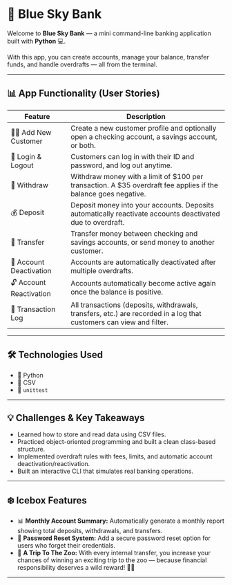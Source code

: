 # 🏦 Blue Sky Bank

Welcome to **Blue Sky Bank** — a mini command-line banking application built with **Python** 💻.  

With this app, you can create accounts, manage your balance, transfer funds, and handle overdrafts — all from the terminal. 

---

## 📊 App Functionality (User Stories)

| Feature | Description |
|--------|------------|
| 🧑‍💻 Add New Customer | Create a new customer profile and optionally open a checking account, a savings account, or both. |
| 🔐 Login & Logout | Customers can log in with their ID and password, and log out anytime. |
| 💸 Withdraw | Withdraw money with a limit of $100 per transaction. A $35 overdraft fee applies if the balance goes negative. |
| 💰 Deposit | Deposit money into your accounts. Deposits automatically reactivate accounts deactivated due to overdraft. |
| 🔁 Transfer | Transfer money between checking and savings accounts, or send money to another customer. |
| 🚫 Account Deactivation | Accounts are automatically deactivated after multiple overdrafts. |
| 🔓 Account Reactivation | Accounts automatically become active again once the balance is positive. |
| 📜 Transaction Log | All transactions (deposits, withdrawals, transfers, etc.) are recorded in a log that customers can view and filter. |

---

## 🛠️ Technologies Used

- 🐍 Python  
- 📁 CSV  
- 🧪 `unittest` 

---

## 💡 Challenges & Key Takeaways

- Learned how to store and read data using CSV files.  
- Practiced object-oriented programming and built a clean class-based structure.  
- Implemented overdraft rules with fees, limits, and automatic account deactivation/reactivation.  
- Built an interactive CLI that simulates real banking operations.

---

## ❄️ Icebox Features

- 📊 **Monthly Account Summary:** Automatically generate a monthly report showing total deposits, withdrawals, and transfers.  
- 🔐 **Password Reset System:** Add a secure password reset option for users who forget their credentials.  
- 🦁 **A Trip To The Zoo:**  With every internal transfer, you increase your chances of winning an exciting trip to the zoo — because financial responsibility deserves a wild reward! 🐯🚌 

---

